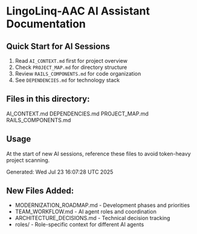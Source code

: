# LingoLinq-AAC AI Assistant Documentation

## Quick Start for AI Sessions
1. Read `AI_CONTEXT.md` first for project overview
2. Check `PROJECT_MAP.md` for directory structure
3. Review `RAILS_COMPONENTS.md` for code organization
4. See `DEPENDENCIES.md` for technology stack

## Files in this directory:
AI_CONTEXT.md
DEPENDENCIES.md
PROJECT_MAP.md
RAILS_COMPONENTS.md

## Usage
At the start of new AI sessions, reference these files to avoid token-heavy project scanning.

Generated: Wed Jul 23 16:07:28 UTC 2025

## New Files Added:
- MODERNIZATION_ROADMAP.md - Development phases and priorities
- TEAM_WORKFLOW.md - AI agent roles and coordination
- ARCHITECTURE_DECISIONS.md - Technical decision tracking
- roles/ - Role-specific context for different AI agents
